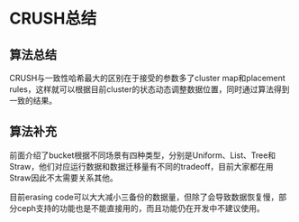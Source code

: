 # CRUSH总结

## 算法总结

CRUSH与一致性哈希最大的区别在于接受的参数多了cluster map和placement rules，这样就可以根据目前cluster的状态动态调整数据位置，同时通过算法得到一致的结果。

## 算法补充

前面介绍了bucket根据不同场景有四种类型，分别是Uniform、List、Tree和Straw，他们对应运行数据和数据迁移量有不同的tradeoff，目前大家都在用Straw因此不太需要关系其他。

目前erasing code可以大大减小三备份的数据量，但除了会导致数据恢复慢，部分ceph支持的功能也是不能直接用的，而且功能仍在开发中不建议使用。